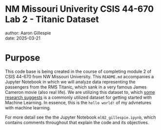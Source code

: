 # NM Missouri Univerity CSIS 44-670 Lab 2 - Titanic Dataset

author: Aaron Gillespie  
date: 2025-03-21

# Purpose

This code base is being created in the course of completing module 2 of CSIS 44-670 from NW Missouri University. This `README.md` accompanies a Jupyter Notebook in which we will analyze data representing the passengers from the RMS Titanic, which sank in a very famous James Cameron movie (also real life). We are utilizing this dataset to, which [some research suggests](https://www.geeksforgeeks.org/python-titanic-data-eda-using-seaborn/) is a commonly utilized dataset for getting started with Machine Learning. In essence, this is the `hello world!` of my advnetures with machine learning. 

For more detail see the the Jupyter Notebook `ml02_gillespie.ipynb`, which contains comments throughout that explain the code and its objectives.